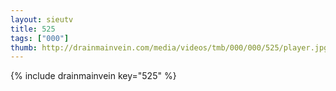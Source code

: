```yaml
--- 
layout: sieutv
title: 525
tags: ["000"]
thumb: http://drainmainvein.com/media/videos/tmb/000/000/525/player.jpg
---
```

{% include drainmainvein key="525" %} 
